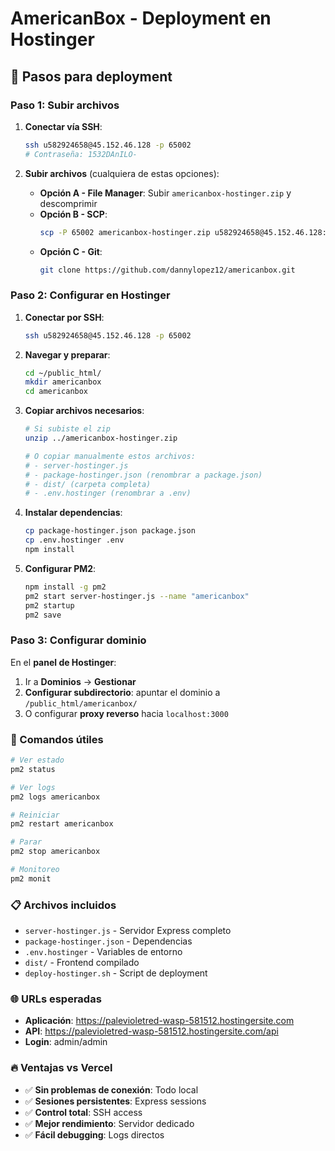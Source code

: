 # AmericanBox - Deployment en Hostinger

## 🚀 Pasos para deployment

### Paso 1: Subir archivos
1. **Conectar vía SSH**:
   ```bash
   ssh u582924658@45.152.46.128 -p 65002
   # Contraseña: 1532DAnILO-
   ```

2. **Subir archivos** (cualquiera de estas opciones):
   - **Opción A - File Manager**: Subir `americanbox-hostinger.zip` y descomprimir
   - **Opción B - SCP**: 
     ```bash
     scp -P 65002 americanbox-hostinger.zip u582924658@45.152.46.128:~/public_html/
     ```
   - **Opción C - Git**: 
     ```bash
     git clone https://github.com/dannylopez12/americanbox.git
     ```

### Paso 2: Configurar en Hostinger

1. **Conectar por SSH**:
   ```bash
   ssh u582924658@45.152.46.128 -p 65002
   ```

2. **Navegar y preparar**:
   ```bash
   cd ~/public_html/
   mkdir americanbox
   cd americanbox
   ```

3. **Copiar archivos necesarios**:
   ```bash
   # Si subiste el zip
   unzip ../americanbox-hostinger.zip
   
   # O copiar manualmente estos archivos:
   # - server-hostinger.js
   # - package-hostinger.json (renombrar a package.json)
   # - dist/ (carpeta completa)
   # - .env.hostinger (renombrar a .env)
   ```

4. **Instalar dependencias**:
   ```bash
   cp package-hostinger.json package.json
   cp .env.hostinger .env
   npm install
   ```

5. **Configurar PM2**:
   ```bash
   npm install -g pm2
   pm2 start server-hostinger.js --name "americanbox"
   pm2 startup
   pm2 save
   ```

### Paso 3: Configurar dominio

En el **panel de Hostinger**:
1. Ir a **Dominios** → **Gestionar**
2. **Configurar subdirectorio**: apuntar el dominio a `/public_html/americanbox/`
3. O configurar **proxy reverso** hacia `localhost:3000`

### 🔧 Comandos útiles

```bash
# Ver estado
pm2 status

# Ver logs
pm2 logs americanbox

# Reiniciar
pm2 restart americanbox

# Parar
pm2 stop americanbox

# Monitoreo
pm2 monit
```

### 📋 Archivos incluidos

- `server-hostinger.js` - Servidor Express completo
- `package-hostinger.json` - Dependencias 
- `.env.hostinger` - Variables de entorno
- `dist/` - Frontend compilado
- `deploy-hostinger.sh` - Script de deployment

### 🌐 URLs esperadas

- **Aplicación**: https://palevioletred-wasp-581512.hostingersite.com
- **API**: https://palevioletred-wasp-581512.hostingersite.com/api
- **Login**: admin/admin

### 🔥 Ventajas vs Vercel

- ✅ **Sin problemas de conexión**: Todo local
- ✅ **Sesiones persistentes**: Express sessions
- ✅ **Control total**: SSH access
- ✅ **Mejor rendimiento**: Servidor dedicado
- ✅ **Fácil debugging**: Logs directos